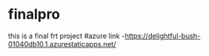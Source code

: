 # finalpro
this is a final frt project
#azure link -https://delightful-bush-01040db10.1.azurestaticapps.net/
